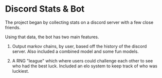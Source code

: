 # Discord Stats & Bot

The project began by collecting stats on a discord server with a few close friends.

Using that data, the bot has two main features.

1. Output markov chains, by user, based off the history of the discord server. Also included a combined model and some fun models.

2. A RNG "league" which where users could challenge each other to see who had the best luck. Included an elo system to keep track of who was luckiest.
